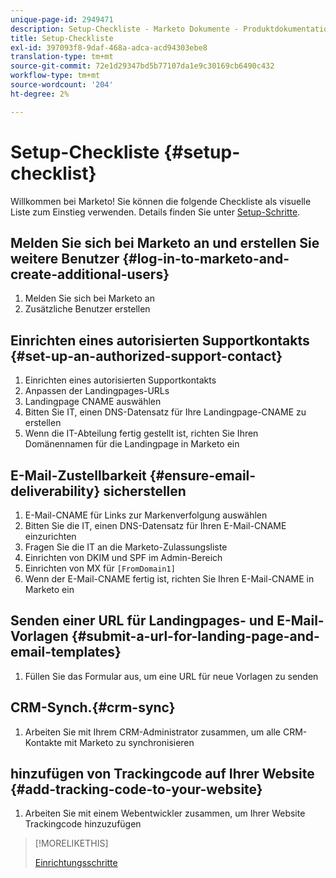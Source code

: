 ```yaml
---
unique-page-id: 2949471
description: Setup-Checkliste - Marketo Dokumente - Produktdokumentation
title: Setup-Checkliste
exl-id: 397093f8-9daf-468a-adca-acd94303ebe8
translation-type: tm+mt
source-git-commit: 72e1d29347bd5b77107da1e9c30169cb6490c432
workflow-type: tm+mt
source-wordcount: '204'
ht-degree: 2%

---
```


# Setup-Checkliste {#setup-checklist}

Willkommen bei Marketo! Sie können die folgende Checkliste als visuelle Liste zum Einstieg verwenden. Details finden Sie unter [Setup-Schritte](/help/marketo/getting-started/setup-steps.md).

## Melden Sie sich bei Marketo an und erstellen Sie weitere Benutzer {#log-in-to-marketo-and-create-additional-users}

1. Melden Sie sich bei Marketo an
1. Zusätzliche Benutzer erstellen

## Einrichten eines autorisierten Supportkontakts {#set-up-an-authorized-support-contact}

1. Einrichten eines autorisierten Supportkontakts
1. Anpassen der Landingpages-URLs
1. Landingpage CNAME auswählen
1. Bitten Sie IT, einen DNS-Datensatz für Ihre Landingpage-CNAME zu erstellen
1. Wenn die IT-Abteilung fertig gestellt ist, richten Sie Ihren Domänennamen für die Landingpage in Marketo ein

## E-Mail-Zustellbarkeit {#ensure-email-deliverability} sicherstellen

1. E-Mail-CNAME für Links zur Markenverfolgung auswählen
1. Bitten Sie die IT, einen DNS-Datensatz für Ihren E-Mail-CNAME einzurichten
1. Fragen Sie die IT an die Marketo-Zulassungsliste
1. Einrichten von DKIM und SPF im Admin-Bereich
1. Einrichten von MX für `[FromDomain1]`
1. Wenn der E-Mail-CNAME fertig ist, richten Sie Ihren E-Mail-CNAME in Marketo ein

## Senden einer URL für Landingpages- und E-Mail-Vorlagen {#submit-a-url-for-landing-page-and-email-templates}

1. Füllen Sie das Formular aus, um eine URL für neue Vorlagen zu senden

## CRM-Synch.{#crm-sync}

1. Arbeiten Sie mit Ihrem CRM-Administrator zusammen, um alle CRM-Kontakte mit Marketo zu synchronisieren

## hinzufügen von Trackingcode auf Ihrer Website {#add-tracking-code-to-your-website}

1. Arbeiten Sie mit einem Webentwickler zusammen, um Ihrer Website Trackingcode hinzuzufügen

>[!MORELIKETHIS]
>
>[Einrichtungsschritte](/help/marketo/getting-started/setup-steps.md)
